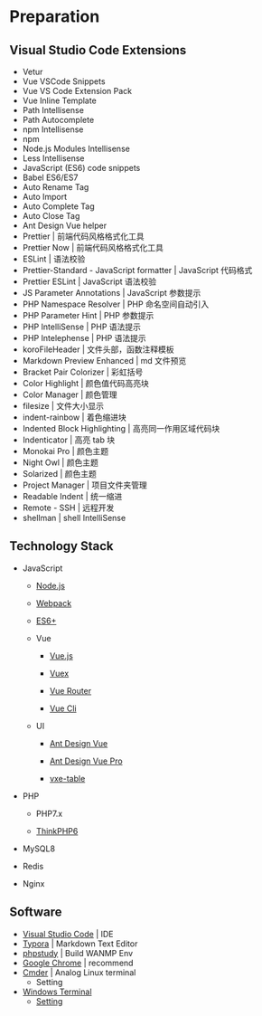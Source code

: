 # Preparation

## Visual Studio Code Extensions

- Vetur
- Vue VSCode Snippets
- Vue VS Code Extension Pack
- Vue Inline Template
- Path Intellisense
- Path Autocomplete
- npm Intellisense
- npm
- Node.js Modules Intellisense
- Less Intellisense
- JavaScript (ES6) code snippets
- Babel ES6/ES7
- Auto Rename Tag
- Auto Import
- Auto Complete Tag
- Auto Close Tag
- Ant Design Vue helper
- Prettier | 前端代码风格格式化工具
- Prettier Now | 前端代码风格格式化工具
- ESLint | 语法校验
- Prettier-Standard - JavaScript formatter | JavaScript 代码格式
- Prettier ESLint | JavaScript 语法校验
- JS Parameter Annotations | JavaScript 参数提示
- PHP Namespace Resolver | PHP 命名空间自动引入
- PHP Parameter Hint | PHP 参数提示
- PHP IntelliSense | PHP 语法提示
- PHP Intelephense | PHP 语法提示
- koroFileHeader | 文件头部，函数注释模板
- Markdown Preview Enhanced | md 文件预览
- Bracket Pair Colorizer | 彩虹括号
- Color Highlight | 颜色值代码高亮块
- Color Manager | 颜色管理
- filesize | 文件大小显示
- indent-rainbow | 着色缩进块
- Indented Block Highlighting | 高亮同一作用区域代码块
- Indenticator | 高亮 tab 块
- Monokai Pro | 颜色主题
- Night Owl | 颜色主题
- Solarized | 颜色主题
- Project Manager | 项目文件夹管理
- Readable Indent | 统一缩进
- Remote - SSH | 远程开发
- shellman | shell IntelliSense

## Technology Stack

- JavaScript

  - [Node.js](https://nodejs.org/en/)

  - [Webpack](https://www.webpackjs.com/)

  - [ES6+](https://es6.ruanyifeng.com/)

  - Vue

    - [Vue.js](https://cn.vuejs.org/)

    - [Vuex](https://vuex.vuejs.org/zh/)

    - [Vue Router](https://router.vuejs.org/zh/)

    - [Vue Cli](https://cli.vuejs.org/zh/)

  - UI

    - [Ant Design Vue](https://www.antdv.com/docs/vue/introduce-cn/)

    - [Ant Design Vue Pro](https://preview.pro.antdv.com/dashboard/workplace)
    - [vxe-table](https://github.com/x-extends/vxe-table)

  

- PHP

  - PHP7.x

  - [ThinkPHP6](https://www.kancloud.cn/manual/thinkphp6_0/)



- MySQL8
- Redis
- Nginx

## Software

- [Visual Studio Code](https://code.visualstudio.com/) | IDE
- [Typora](https://typora.io/) | Markdown Text Editor
- [phpstudy](https://www.xp.cn/download.html) | Build WANMP Env
- [Google Chrome](https://www.google.cn/intl/zh-CN/chrome/) | recommend
- [Cmder](https://cmder.net/) | Analog Linux terminal
  - Setting
- [Windows Terminal]()
  - [Setting](https://www.chuchur.com/article/windows-terminal-beautify)


